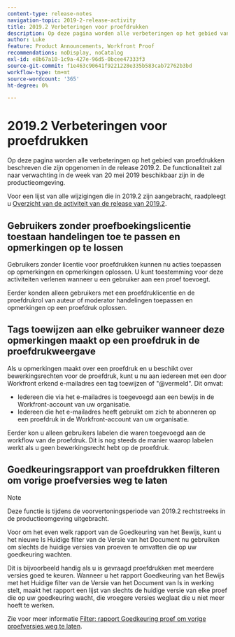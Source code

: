 ```yaml
---
content-type: release-notes
navigation-topic: 2019-2-release-activity
title: 2019.2 Verbeteringen voor proefdrukken
description: Op deze pagina worden alle verbeteringen op het gebied van proefdrukken beschreven die zijn opgenomen in de release 2019.2. De functionaliteit zal naar verwachting in de week van 20 mei 2019 beschikbaar zijn in de productieomgeving.
author: Luke
feature: Product Announcements, Workfront Proof
recommendations: noDisplay, noCatalog
exl-id: e8b67a10-1c9a-427e-96d5-0bcee47333f3
source-git-commit: f1e463c90641f9221228e335b583cab72762b3bd
workflow-type: tm+mt
source-wordcount: '365'
ht-degree: 0%

---
```


# 2019.2 Verbeteringen voor proefdrukken

Op deze pagina worden alle verbeteringen op het gebied van proefdrukken beschreven die zijn opgenomen in de release 2019.2. De functionaliteit zal naar verwachting in de week van 20 mei 2019 beschikbaar zijn in de productieomgeving.

Voor een lijst van alle wijzigingen die in 2019.2 zijn aangebracht, raadpleegt u [Overzicht van de activiteit van de release van 2019.2](../../../../product-announcements/product-releases/quarterly-release-archive/2019.2-release-activity/2019-2-release-activity-overview.md).

## Gebruikers zonder proefboekingslicentie toestaan handelingen toe te passen en opmerkingen op te lossen

Gebruikers zonder licentie voor proefdrukken kunnen nu acties toepassen op opmerkingen en opmerkingen oplossen. U kunt toestemming voor deze activiteiten verlenen wanneer u een gebruiker aan een proef toevoegt.

Eerder konden alleen gebruikers met een proefdruklicentie en de proefdrukrol van auteur of moderator handelingen toepassen en opmerkingen op een proefdruk oplossen.

## Tags toewijzen aan elke gebruiker wanneer deze opmerkingen maakt op een proefdruk in de proefdrukweergave

Als u opmerkingen maakt over een proefdruk en u beschikt over bewerkingsrechten voor de proefdruk, kunt u nu aan iedereen met een door Workfront erkend e-mailadres een tag toewijzen of &quot;@vermeld&quot;. Dit omvat:

* Iedereen die via het e-mailadres is toegevoegd aan een bewijs in de Workfront-account van uw organisatie.
* Iedereen die het e-mailadres heeft gebruikt om zich te abonneren op een proefdruk in de Workfront-account van uw organisatie.

Eerder kon u alleen gebruikers labelen die waren toegevoegd aan de workflow van de proefdruk. Dit is nog steeds de manier waarop labelen werkt als u geen bewerkingsrecht hebt op de proefdruk.

## Goedkeuringsrapport van proefdrukken filteren om vorige proefversies weg te laten

>[!NOTE]
>
>Deze functie is tijdens de voorvertoningsperiode van 2019.2 rechtstreeks in de productieomgeving uitgebracht.

Voor om het even welk rapport van de Goedkeuring van het Bewijs, kunt u het nieuwe Is Huidige filter van de Versie van het Document nu gebruiken om slechts de huidige versies van proeven te omvatten die op uw goedkeuring wachten.

Dit is bijvoorbeeld handig als u is gevraagd proefdrukken met meerdere versies goed te keuren. Wanneer u het rapport Goedkeuring van het Bewijs met het Huidige filter van de Versie van het Document van Is in werking stelt, maakt het rapport een lijst van slechts de huidige versie van elke proef die op uw goedkeuring wacht, die vroegere versies weglaat die u niet meer hoeft te werken.

Zie voor meer informatie [Filter: rapport Goedkeuring proef om vorige proefversies weg te laten](../../../../reports-and-dashboards/reports/custom-view-filter-grouping-samples/filter-proof-approval-report.md).

